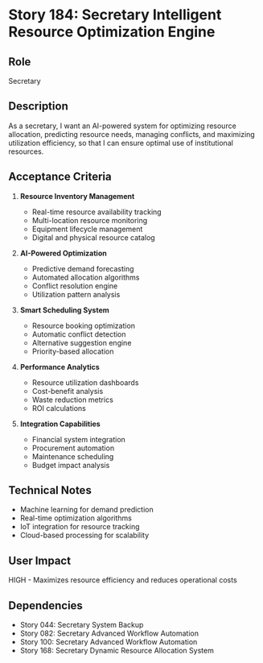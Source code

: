 # Story 184: Secretary Intelligent Resource Optimization Engine

## Role
Secretary

## Description
As a secretary, I want an AI-powered system for optimizing resource allocation, predicting resource needs, managing conflicts, and maximizing utilization efficiency, so that I can ensure optimal use of institutional resources.

## Acceptance Criteria
1. **Resource Inventory Management**
   - Real-time resource availability tracking
   - Multi-location resource monitoring
   - Equipment lifecycle management
   - Digital and physical resource catalog

2. **AI-Powered Optimization**
   - Predictive demand forecasting
   - Automated allocation algorithms
   - Conflict resolution engine
   - Utilization pattern analysis

3. **Smart Scheduling System**
   - Resource booking optimization
   - Automatic conflict detection
   - Alternative suggestion engine
   - Priority-based allocation

4. **Performance Analytics**
   - Resource utilization dashboards
   - Cost-benefit analysis
   - Waste reduction metrics
   - ROI calculations

5. **Integration Capabilities**
   - Financial system integration
   - Procurement automation
   - Maintenance scheduling
   - Budget impact analysis

## Technical Notes
- Machine learning for demand prediction
- Real-time optimization algorithms
- IoT integration for resource tracking
- Cloud-based processing for scalability

## User Impact
HIGH - Maximizes resource efficiency and reduces operational costs

## Dependencies
- Story 044: Secretary System Backup
- Story 082: Secretary Advanced Workflow Automation
- Story 100: Secretary Advanced Workflow Automation
- Story 168: Secretary Dynamic Resource Allocation System